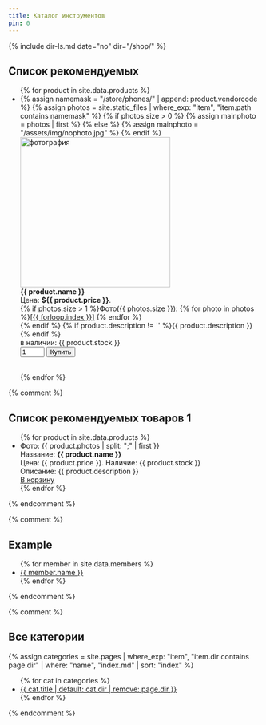 ```yaml
---
title: Каталог инструментов
pin: 0
---
```



<div class="grid">
{% include dir-ls.md date="no" dir="/shop/" %}
</div>

## Список рекомендуемых
<ul>
{% for product in site.data.products %}
<li>
{% assign namemask = "/store/phones/" | append: product.vendorcode %}
{% assign photos = site.static_files | where_exp: "item", "item.path contains namemask" %}
{% if photos.size > 0 %}
{% assign mainphoto = photos | first %}
{% else %}
{% assign mainphoto = "/assets/img/nophoto.jpg" %}
{% endif %}
<img src="{{ mainphoto.path }}" alt="фотография" height="300px"><br>
<b>{{ product.name }}</b><br> 
Цена: <b>${{ product.price }}</b>.<br>  
{% if photos.size > 1 %}Фото({{ photos.size }}): 
{% for photo in photos %}<a href="{{ photo.path }}" target="_blank">[{{ forloop.index }}]</a> {% endfor %}<br>{% endif %}  
{% if product.description != '' %}{{ product.description }}<br>{% endif %}  
<form name="item-id" method="get" action="#add-to-cart">
<label class="" for="">в наличии: {{ product.stock }}</label><br>  
<input type="number" value="1" min="1" max="5" size="4">
<input type="submit" value="Купить" onclick="alert('Добавлено в корзину');return false;">
</form>
</li>
  <br>
{% endfor %}
</ul>


{% comment %}


## Список рекомендуемых товаров 1


<ul>
{% for product in site.data.products %}
<li>
  Фото: {{ product.photos | split: ";" | first }}<br>
  Название: <b>{{ product.name }}</b><br>
  Цена: {{ product.price }}. Наличие: {{ product.stock }}<br>
  Описание: {{ product.description }}<br>
  <a href="#">В корзину</a>
</li>
{% endfor %}
</ul>
{% endcomment %}


{% comment %}
## Example
<ul>
{% for member in site.data.members %}
  <li>
    <a href="https://github.com/{{ member.github }}">
      {{ member.name }}
    </a>
  </li>
{% endfor %}
</ul>
{% endcomment %}


{% comment %}
## Все категории
{% 
  assign categories = site.pages 
  | where_exp: "item", "item.dir contains page.dir" 
  | where: "name", "index.md" 
  | sort: "index"
%}

<div class="grid">
<ul>
{% for cat in categories %}
<li><a href="{{ cat.url }}">{{ cat.title | default: cat.dir | remove: page.dir }}</a><!--{{ cat.index }}--></li>
{% endfor %}
</ul>
</div>
{% endcomment %}





